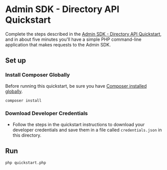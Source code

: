 # Admin SDK - Directory API Quickstart

Complete the steps described in the [Admin SDK - Directory API Quickstart](https://developers.google.com/admin-sdk/directory/v1/quickstart/php), and in about five minutes you'll have a simple PHP command-line application that makes requests to the Admin SDK.

## Set up

### Install Composer Globally

Before running this quickstart, be sure you have [Composer installed globally](https://getcomposer.org/doc/00-intro.md#globally).

```sh
composer install
```

### Download Developer Credentials

- Follow the steps in the quickstart instructions to download your developer
  credentials and save them in a file called `credentials.json` in this
  directory.

## Run

```sh
php quickstart.php
```
